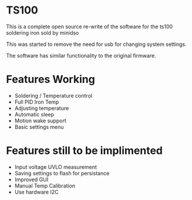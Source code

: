 # TS100
This is a complete open source re-write of the software for the ts100 soldering iron sold by minidso

This was started to remove the need for usb for changing system settings.

The software has similar functionality to the original firmware.

# Features Working
* Soldering / Temperature control
* Full PID Iron Temp
* Adjusting temperature
* Automatic sleep
* Motion wake support
* Basic settings menu

# Features still to be implimented
* Input voltage UVLO measurement
* Saving settings to flash for persistance
* Improved GUI
* Manual Temp Calibration
* Use hardware I2C
